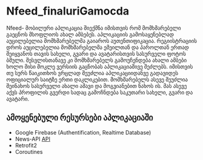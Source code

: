 # Nfeed_finaluriGamocda
Nfeed- მობილური აპლიკაცია შიექმნა იმისთვის რომ მომხმარებელი გაეცნოს მსოფლიოს ახალ ამბებეს.
აპლიკაციის გამოსაყენებლად აუცილებელია მომხმარებელმა გაიაროს აუთენთიფიკაცია. რეგიისტრაციის დროს აუცილებელია მომხმარებელმა ემეილთან და პაროლთან ერთად შეიყვანოს თავის სახელი, გვარი და ავატარისთვის სასურველი ფოტოს ბმული.  შესვლისთანავე კი მომხმარებელს გამოუჩენდება ახალი ამბები ხოლო მისი მოკლე ვერსიის გაცნობას აპლიკაციაშივე შეძლებს. იმისთვის თუ სურს წაიკითხოს ვრცლად შეუძლია აპლიკაციიდანვე გადავიდეს ოფიციალურ საიტზე ერთი დაკლიკებით. მომხმარებელს ასევე შეუძლია შეინახოს სასურველი ახალი ამავი და მოგვიანებით ნახოს ის. მას ასევე აქვს პროფილის გვერდი სადაც გამოჩნდება საკუთარი სახელი, გვარი და ავატარი.

## __ამოყენებული რესურსები აპლიკაციაში__ 

- Google Firebase (Authentification, Realtime Database)
- News-API [API](https://newsapi.org/)
- Retrofit2
- Coroutines

